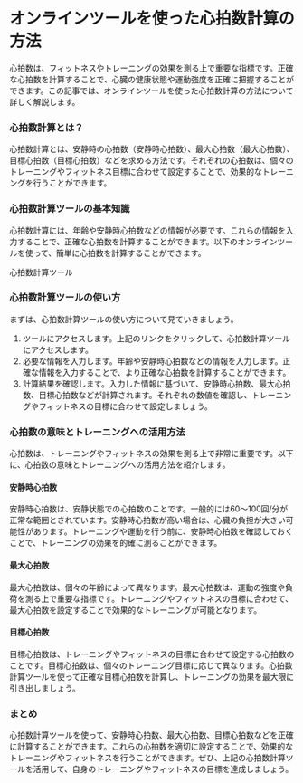 オンラインツールを使った心拍数計算の方法
====================

心拍数は、フィットネスやトレーニングの効果を測る上で重要な指標です。正確な心拍数を計算することで、心臓の健康状態や運動強度を正確に把握することができます。この記事では、オンラインツールを使った心拍数計算の方法について詳しく解説します。

### 心拍数計算とは？

心拍数計算とは、安静時の心拍数（安静時心拍数）、最大心拍数（最大心拍数）、目標心拍数（目標心拍数）などを求める方法です。それぞれの心拍数は、個々のトレーニングやフィットネス目標に合わせて設定することで、効果的なトレーニングを行うことができます。

### 心拍数計算ツールの基本知識

心拍数計算には、年齢や安静時心拍数などの情報が必要です。これらの情報を入力することで、正確な心拍数を計算することができます。以下のオンラインツールを使って、簡単に心拍数を計算することができます。

心拍数計算ツール

### 心拍数計算ツールの使い方

まずは、心拍数計算ツールの使い方について見ていきましょう。

1. ツールにアクセスします。上記のリンクをクリックして、心拍数計算ツールにアクセスします。
2. 必要な情報を入力します。年齢や安静時心拍数などの情報を入力します。正確な情報を入力することで、より正確な心拍数を計算することができます。
3. 計算結果を確認します。入力した情報に基づいて、安静時心拍数、最大心拍数、目標心拍数などが計算されます。それぞれの数値を確認し、トレーニングやフィットネスの目標に合わせて設定しましょう。

### 心拍数の意味とトレーニングへの活用方法

心拍数は、トレーニングやフィットネスの効果を測る上で非常に重要です。以下に、心拍数の意味とトレーニングへの活用方法を紹介します。

#### 安静時心拍数

安静時心拍数は、安静状態での心拍数のことです。一般的には60～100回/分が正常な範囲とされています。安静時心拍数が高い場合は、心臓の負担が大きい可能性があります。トレーニングや運動を行う前に、安静時心拍数を確認しておくことで、トレーニングの効果を的確に測ることができます。

#### 最大心拍数

最大心拍数は、個々の年齢によって異なります。最大心拍数は、運動の強度や負荷を測る上で重要な指標です。トレーニングやフィットネスの目標に合わせて、最大心拍数を設定することで効果的なトレーニングが可能となります。

#### 目標心拍数

目標心拍数は、トレーニングやフィットネスの目標に合わせて設定する心拍数のことです。目標心拍数は、個々のトレーニング目標に応じて異なります。心拍数計算ツールを使って正確な目標心拍数を計算し、トレーニングの効果を最大限に引き出しましょう。

### まとめ

心拍数計算ツールを使って、安静時心拍数、最大心拍数、目標心拍数などを正確に計算することができます。これらの心拍数を適切に設定することで、効果的なトレーニングやフィットネスを行うことができます。ぜひ、上記の心拍数計算ツールを活用して、自身のトレーニングやフィットネスの目標を達成しましょう。